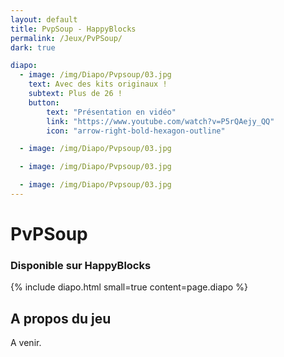 ```yaml
---
layout: default
title: PvpSoup - HappyBlocks
permalink: /Jeux/PvPSoup/
dark: true

diapo:
  - image: /img/Diapo/Pvpsoup/03.jpg
    text: Avec des kits originaux !
    subtext: Plus de 26 !
    button:
        text: "Présentation en vidéo"
        link: "https://www.youtube.com/watch?v=P5rQAejy_QQ"
        icon: "arrow-right-bold-hexagon-outline"

  - image: /img/Diapo/Pvpsoup/03.jpg

  - image: /img/Diapo/Pvpsoup/03.jpg

  - image: /img/Diapo/Pvpsoup/03.jpg
---
```


# PvPSoup
### Disponible sur HappyBlocks

{% include diapo.html small=true content=page.diapo %}

## A propos du jeu

A venir.
